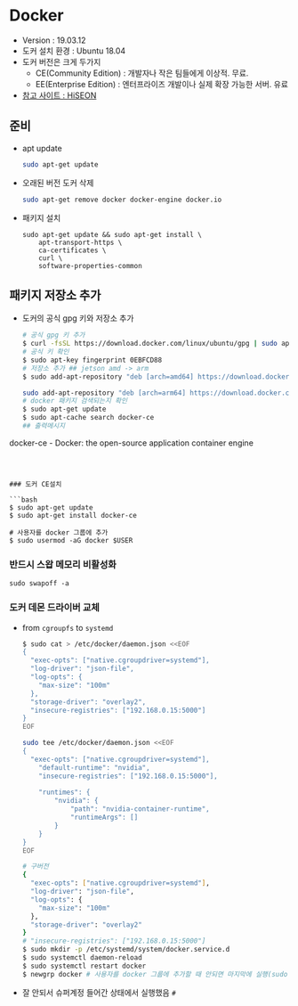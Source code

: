 # Docker

- Version : 19.03.12
- 도커 설치 환경 : Ubuntu 18.04
- 도커 버전은 크게 두가지
  - CE(Community Edition) : 개발자나 작은 팀들에게 이상적. 무료.
  - EE(Enterprise Edition) : 엔터프라이즈 개발이나 실제 확장 가능한 서버. 유료
- [참고 사이트 : HiSEON](https://hiseon.me/linux/ubuntu/install-docker/)



## 준비

- apt update

  ```bash
  sudo apt-get update
  ```

- 오래된 버전 도커 삭제

  ```bash
  sudo apt-get remove docker docker-engine docker.io
  ```

- 패키지 설치

  ```
  sudo apt-get update && sudo apt-get install \
      apt-transport-https \
      ca-certificates \
      curl \
      software-properties-common
  ```

  

## 패키지 저장소 추가

- 도커의 공식 gpg 키와 저장소 추가

  ```bash
  # 공식 gpg 키 추가
  $ curl -fsSL https://download.docker.com/linux/ubuntu/gpg | sudo apt-key add -
  # 공식 키 확인
  $ sudo apt-key fingerprint 0EBFCD88
  # 저장소 추가 ## jetson amd -> arm
  $ sudo add-apt-repository "deb [arch=amd64] https://download.docker.com/linux/ubuntu $(lsb_release -cs) stable"
  
  sudo add-apt-repository "deb [arch=arm64] https://download.docker.com/linux/ubuntu $(lsb_release -cs) stable"
  # docker 패키지 검색되는지 확인
  $ sudo apt-get update 
  $ sudo apt-cache search docker-ce
  ## 출력메시지
docker-ce - Docker: the open-source application container engine
  ```
  
  

### 도커 CE설치

```bash
$ sudo apt-get update 
$ sudo apt-get install docker-ce

# 사용자를 docker 그룹에 추가
$ sudo usermod -aG docker $USER
```



### 반드시 스왑 메모리 비활성화

```
sudo swapoff -a
```



### 도커 데몬 드라이버 교체

- from `cgroupfs` to `systemd`

  ```bash
  $ sudo cat > /etc/docker/daemon.json <<EOF
  {
    "exec-opts": ["native.cgroupdriver=systemd"],
    "log-driver": "json-file",
    "log-opts": {
      "max-size": "100m"
    },
    "storage-driver": "overlay2",
    "insecure-registries": ["192.168.0.15:5000"]
  }
  EOF
  
  sudo tee /etc/docker/daemon.json <<EOF
  {
  	"exec-opts": ["native.cgroupdriver=systemd"],
      "default-runtime": "nvidia",
      "insecure-registries": ["192.168.0.15:5000"],
      
      "runtimes": {
          "nvidia": {
              "path": "nvidia-container-runtime",
              "runtimeArgs": []
          }
      }
  }
  EOF
  
  # 구버전
  {
    "exec-opts": ["native.cgroupdriver=systemd"],
    "log-driver": "json-file",
    "log-opts": {
      "max-size": "100m"
    },
    "storage-driver": "overlay2"
  }
  # "insecure-registries": ["192.168.0.15:5000"]
  $ sudo mkdir -p /etc/systemd/system/docker.service.d
  $ sudo systemctl daemon-reload
  $ sudo systemctl restart docker
  $ newgrp docker # 사용자를 docker 그룹에 추가할 때 안되면 마지막에 실행(sudo 사용 안해도됨)
  ```

- 잘 안되서 슈퍼계정 들어간 상태에서 실행했음 `#`

